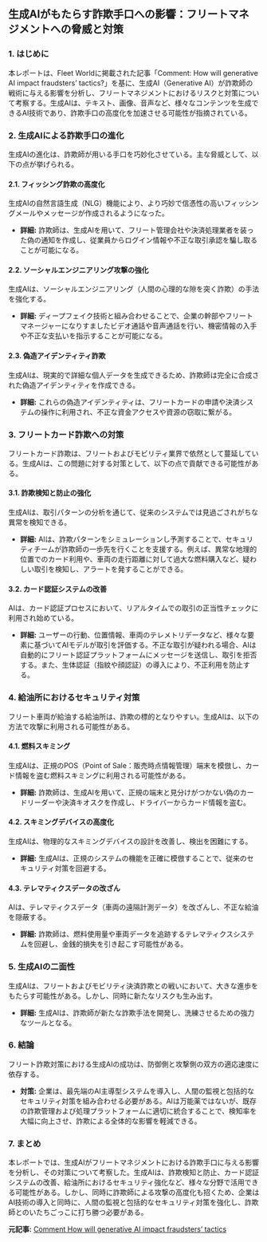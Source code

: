## 生成AIがもたらす詐欺手口への影響：フリートマネジメントへの脅威と対策

### 1. はじめに

本レポートは、Fleet Worldに掲載された記事「Comment: How will generative AI impact fraudsters’ tactics?」を基に、生成AI（Generative AI）が詐欺師の戦術に与える影響を分析し、フリートマネジメントにおけるリスクと対策について考察する。生成AIは、テキスト、画像、音声など、様々なコンテンツを生成できるAI技術であり、詐欺手口の高度化を加速させる可能性が指摘されている。

### 2. 生成AIによる詐欺手口の進化

生成AIの進化は、詐欺師が用いる手口を巧妙化させている。主な脅威として、以下の点が挙げられる。

#### 2.1. フィッシング詐欺の高度化

生成AIの自然言語生成（NLG）機能により、より巧妙で信憑性の高いフィッシングメールやメッセージが作成されるようになった。

* **詳細:** 詐欺師は、生成AIを用いて、フリート管理会社や決済処理業者を装った偽の通知を作成し、従業員からログイン情報や不正な取引承認を騙し取ることが可能になる。

#### 2.2. ソーシャルエンジニアリング攻撃の強化

生成AIは、ソーシャルエンジニアリング（人間の心理的な隙を突く詐欺）の手法を強化する。

* **詳細:** ディープフェイク技術と組み合わせることで、企業の幹部やフリートマネージャーになりすましたビデオ通話や音声通話を行い、機密情報の入手や不正な支払いを指示することが可能になる。

#### 2.3. 偽造アイデンティティ詐欺

生成AIは、現実的で詳細な個人データを生成できるため、詐欺師は完全に合成された偽造アイデンティティを作成できる。

* **詳細:** これらの偽造アイデンティティは、フリートカードの申請や決済システムの操作に利用され、不正な資金アクセスや資源の窃取に繋がる。

### 3. フリートカード詐欺への対策

フリートカード詐欺は、フリートおよびモビリティ業界で依然として蔓延している。生成AIは、この問題に対する対策として、以下の点で貢献できる可能性がある。

#### 3.1. 詐欺検知と防止の強化

生成AIは、取引パターンの分析を通じて、従来のシステムでは見過ごされがちな異常を検知できる。

* **詳細:** AIは、詐欺パターンをシミュレーションし予測することで、セキュリティチームが詐欺師の一歩先を行くことを支援する。例えば、異常な地理的位置でのカード利用や、車両の走行距離に対して過大な燃料購入など、疑わしい取引を検知し、アラートを発することができる。

#### 3.2. カード認証システムの改善

AIは、カード認証プロセスにおいて、リアルタイムでの取引の正当性チェックに利用され始めている。

* **詳細:** ユーザーの行動、位置情報、車両のテレメトリデータなど、様々な要素に基づいてAIモデルが取引を評価する。不正な取引が疑われる場合、AIは自動的にフリート認証プラットフォームにメッセージを送信し、取引を拒否する。また、生体認証（指紋や顔認証）の導入により、不正利用を防止する。

### 4. 給油所におけるセキュリティ対策

フリート車両が給油する給油所は、詐欺の標的となりやすい。生成AIは、以下の方法で攻撃に利用される可能性がある。

#### 4.1. 燃料スキミング

生成AIは、正規のPOS（Point of Sale：販売時点情報管理）端末を模倣し、カード情報を盗む燃料スキミングに利用される可能性がある。

* **詳細:** 詐欺師は、生成AIを用いて、正規の端末と見分けがつかない偽のカードリーダーや決済キオスクを作成し、ドライバーからカード情報を盗む。

#### 4.2. スキミングデバイスの高度化

生成AIは、物理的なスキミングデバイスの設計を改善し、検出を困難にする。

* **詳細:** 生成AIは、正規のシステムの機能を正確に模倣することで、従来のセキュリティ対策を回避する。

#### 4.3. テレマティクスデータの改ざん

AIは、テレマティクスデータ（車両の遠隔計測データ）を改ざんし、不正な給油を隠蔽する。

* **詳細:** 詐欺師は、燃料使用量や車両データを追跡するテレマティクスシステムを回避し、金銭的損失を引き起こす可能性がある。

### 5. 生成AIの二面性

生成AIは、フリートおよびモビリティ決済詐欺との戦いにおいて、大きな進歩をもたらす可能性がある。しかし、同時に新たなリスクも生み出す。

* **詳細:** 生成AIは、詐欺師が新たな詐欺手法を開発し、洗練させるための強力なツールとなる。

### 6. 結論

フリート詐欺対策における生成AIの成功は、防御側と攻撃側の双方の適応速度に依存する。

* **対策:** 企業は、最先端のAI主導型システムを導入し、人間の監視と包括的なセキュリティ対策を組み合わせる必要がある。AIは万能薬ではないが、既存の詐欺管理および処理プラットフォームに適切に統合することで、検知率を大幅に向上させ、詐欺による全体的な影響を軽減できる。

### 7. まとめ

本レポートでは、生成AIがフリートマネジメントにおける詐欺手口に与える影響を分析し、その対策について考察した。生成AIは、詐欺検知と防止、カード認証システムの改善、給油所におけるセキュリティ強化など、様々な分野で活用できる可能性がある。しかし、同時に詐欺師による攻撃の高度化も招くため、企業はAI技術の導入と同時に、人間の監視と包括的なセキュリティ対策を強化し、詐欺師とのいたちごっこに打ち勝つ必要がある。


**元記事:** [Comment How will generative AI impact fraudsters’ tactics](https://fleetworld.co.uk/comment-how-will-generative-ai-impact-fraudsters-tactics/)